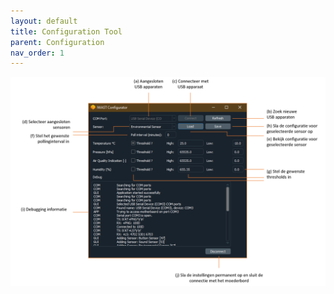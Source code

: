 ```yaml
---
layout: default
title: Configuration Tool
parent: Configuration
nav_order: 1
---
```



![](../assets/images/config-tool-fig.png)

